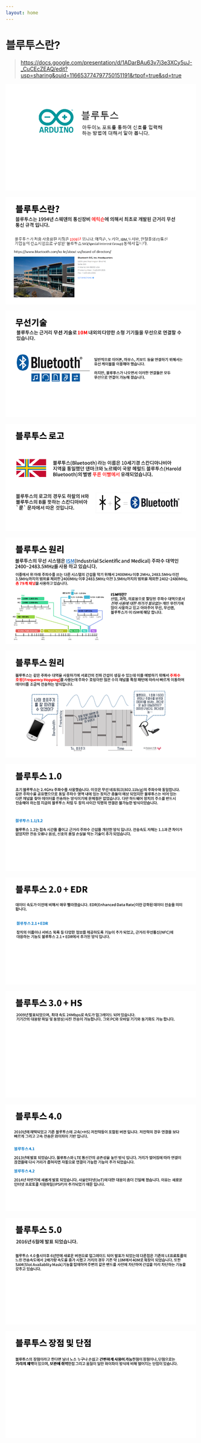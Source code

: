 ```yaml
---
layout: home
---
```


# 블루투스란?

> https://docs.google.com/presentation/d/1ADarBAu63v7j3e3XCy5uJ-_CuCEcZEAQ/edit?usp=sharing&ouid=116653774797750151191&rtpof=true&sd=true
> 


![슬라이드1](./img/슬라이드1.PNG)


![슬라이드2](./img/슬라이드2.PNG)


![슬라이드3](./img/슬라이드3.PNG)


![슬라이드4](./img/슬라이드4.PNG)


![슬라이드5](./img/슬라이드5.PNG)


![슬라이드6](./img/슬라이드6.PNG)


![슬라이드6](./img/슬라이드7.PNG)


![슬라이드6](./img/슬라이드8.PNG)


![슬라이드6](./img/슬라이드9.PNG)


![슬라이드6](./img/슬라이드10.PNG)


![슬라이드6](./img/슬라이드11.PNG)


![슬라이드6](./img/슬라이드12.PNG)

